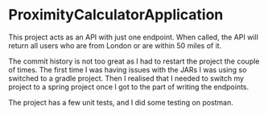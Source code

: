 # ProximityCalculatorApplication

This project acts as an API with just one endpoint. When called, the API will return all users who are from London or are within 50 miles of it.

The commit history is not too great as I had to restart the project the couple of times. The first time I was having issues with the JARs
I was using so switched to a gradle project. Then I realised that I needed to switch my project to a spring project once I got to the part 
of writing the endpoints.

The project has a few unit tests, and I did some testing on postman.
